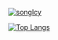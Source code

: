 [![songlcy](https://github-readme-stats-six-mocha.vercel.app/api?username=songxiaoliang&count_private=true&title_color=e69138&text_color=666666&icon_color=f6b26b)](https://github.com/songxiaoliang)

[![Top Langs](https://github-readme-stats-six-mocha.vercel.app/api/top-langs/?username=songxiaoliang&layout=compact&title_color=e69138)](https://github.com/songxiaoliang)
